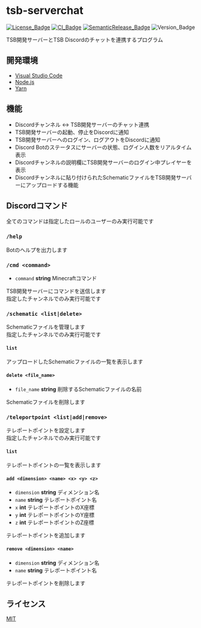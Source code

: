 # tsb-serverchat

[![License_Badge][]][License]
[![CI_Badge][]][CI]
[![SemanticRelease_Badge][]][semantic-release]
![Version_Badge][]

TSB開発サーバーとTSB Discordのチャットを連携するプログラム

## 開発環境

- [Visual Studio Code][]
- [Node.js][]
- [Yarn][]

## 機能

- Discordチャンネル <-> TSB開発サーバーのチャット連携
- TSB開発サーバーの起動、停止をDiscordに通知
- TSB開発サーバーへのログイン、ログアウトをDiscordに通知
- Discord Botのステータスにサーバーの状態、ログイン人数をリアルタイム表示
- Discordチャンネルの説明欄にTSB開発サーバーのログイン中プレイヤーを表示
- Discordチャンネルに貼り付けられたSchematicファイルをTSB開発サーバーにアップロードする機能

## Discordコマンド

全てのコマンドは指定したロールのユーザーのみ実行可能です

### `/help`

Botのヘルプを出力します

### `/cmd <command>`

- `command` **string** Minecraftコマンド

TSB開発サーバーにコマンドを送信します\
指定したチャンネルでのみ実行可能です

### `/schematic <list|delete>`

Schematicファイルを管理します\
指定したチャンネルでのみ実行可能です

#### `list`

アップロードしたSchematicファイルの一覧を表示します

#### `delete <file_name>`

- `file_name` **string** 削除するSchematicファイルの名前

Schematicファイルを削除します

### `/teleportpoint <list|add|remove>`

テレポートポイントを設定します\
指定したチャンネルでのみ実行可能です

#### `list`

テレポートポイントの一覧を表示します

#### `add <dimension> <name> <x> <y> <z>`

- `dimension` **string** ディメンション名
- `name` **string** テレポートポイント名
- `x` **int** テレポートポイントのX座標
- `y` **int** テレポートポイントのY座標
- `z` **int** テレポートポイントのZ座標

テレポートポイントを追加します

#### `remove <dimension> <name>`

- `dimension` **string** ディメンション名
- `name` **string** テレポートポイント名

テレポートポイントを削除します

## ライセンス

[MIT][License]

<!-- リンク -->

[License_Badge]: https://img.shields.io/github/license/TheSkyBlock/tsb-serverchat
[CI_Badge]: https://img.shields.io/github/workflow/status/TheSkyBlock/tsb-serverchat/CI?logo=github&label=CI
[SemanticRelease_Badge]: https://img.shields.io/badge/%20%20%F0%9F%93%A6%F0%9F%9A%80-semantic--release-e10079.svg
[Version_Badge]: https://img.shields.io/github/package-json/v/TheSkyBlock/tsb-serverchat

[License]:./LICENSE
[CI]: https://github.com/TheSkyBlock/tsb-serverchat/actions/workflows/ci.yml

[Visual Studio Code]:https://code.visualstudio.com/
[Node.js]:https://nodejs.org/ja/
[Yarn]:https://classic.yarnpkg.com/ja/
[semantic-release]: https://github.com/semantic-release/semantic-release
